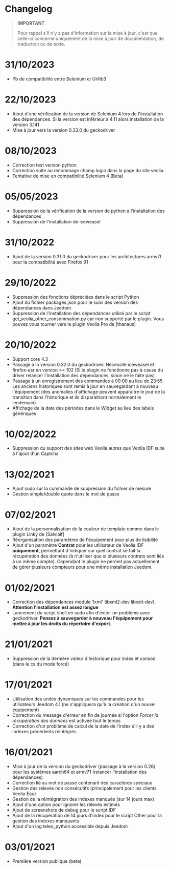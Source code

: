 # Changelog

>**IMPORTANT**
>
>Pour rappel s'il n'y a pas d'information sur la mise à jour, c'est que celle-ci concerne uniquement de la mise à jour de documentation, de traduction ou de texte.

# 31/10/2023
- Pb de compatibilité entre Selenium et Urllib3

# 22/10/2023
- Ajout d'une vérification de la version de Selenium 4 lors de l'installation des dépendances. Si la version est inférieur à 4.11 alors installation de la version 3.141
- Mise à jour vers la version 0.33.0 du geckodriver

# 08/10/2023
- Correction test version python
- Correction suite au renommage champ login dans la page du site veolia
- Tentative de mise en compatibilité Selenium 4 (Beta)

# 05/05/2023
- Suppression de la vérification de la version de python à l'installation des dépendances
- Suppression de l'installation de iceweasel

# 31/10/2022
- Ajout de la version 0.31.0 du geckodriver pour les architectures armv7l pour la compatibilité avec Firefox 91

# 29/10/2022
- Suppression des fonctions dépréciées dans le script Python
- Ajout du fichier packages.json pour le suivi des version des dépendances dans Jeedom
- Suppression de l'installation des dépendances utilisé par le script get_veolia_other_consommation.py car non supporté par le plugin. Vous pouvez vous tourner vers le plugin Veolia Pro de [thanaus]

# 20/10/2022
- Support core 4.3
- Passage à la version 0.32.0 du geckodriver. Nécessite iceweasel et firefox-esr en version >= 102 (Si le plugin ne fonctionne pas à cause du driver relancer l'installation des dépendances, sinon ne le faite pas)
- Passage à un enregistrement des commandes à 00:00 au lieu de 23:55. Les anciens historiques sont remis à jour en sauvegardant à nouveau l'équipement (des anomalies d'affichage peuvent apparaitre le jour de la transition dans l'historique et ils disparaitront normalement le lendemain)
- Affichage de la date des périodes dans le Widget au lieu des labels génériques

# 10/02/2022
- Suppression du support des sites web Veolia autres que Veolia IDF suite à l'ajout d'un Captcha

# 13/02/2021
- Ajout sudo sur la commande de suppression du fichier de mesure
- Gestion simple/double quote dans le mot de passe

# 07/02/2021
- Ajout de la personnalisation de la couleur de template comme dans le plugin Linky de [Salvialf]
- Réorganisation des paramètres de l'équipement pour plus de lisibilité
- Ajout d'un paramètre **Contrat** pour les utilisateur de Veolia IDF **uniquement**, permettant d'indiquer sur quel contrat se fait la récupération des données (à n'utiliser que si plusieurs contrats sont liés à un même compte). Cependant le plugin ne permet pas actuellement de gérer plusieurs compteurs pour une même installation Jeedom.

# 01/02/2021
- Correction des dépendances module 'lxml' (ibxml2-dev libxslt-dev). **Attention l'installation est assez longue** 
- Lancement du script shell en sudo afin d'éviter un problème avec geckodriver. **Pensez à sauvegarder à nouveau l'équipement pour mettre à jour les droits du répertoire d'export.**

# 21/01/2021
- Suppression de la dernière valeur d'historique pour index et consod (dans le cs du mode forcé)

# 17/01/2021
- Utilisation des unités dynamiques sur les commandes pour les utilisateurs Jeedom 4.1 (ne s'appliquera qu'à la création d'un nouvel équipement)
- Correction du message d'erreur en fin de journée si l'option *Forcer la récupération des données* est activée tout le temps
- Correction d'un problème de calcul de la date de l'index s'il y a des indexes précédents réintégrés

# 16/01/2021
- Mise à jour de la version du geckodriver (passage à la version 0.26) pour les systèmes aarch64 et armv71 (relancer l'installation des dépendances)
- Correction lié au mot de passe contenant des caractères spéciaux
- Gestion des relevés non consécutifs (principalement pour les clients Veolia Eau)
- Gestion de la réintégration des indexes manqués (sur 14 jours max)
- Ajout d'une option pour ignorer les relevés estimés
- Ajout de screenshots de debug pour le script IDF
- Ajout de la récupération de 14 jours d'index pour le script Other pour la gestion des indexes manquants
- Ajout d'un log teleo_python accessible depuis Jeedom

# 03/01/2021
- Première version publique (beta)

